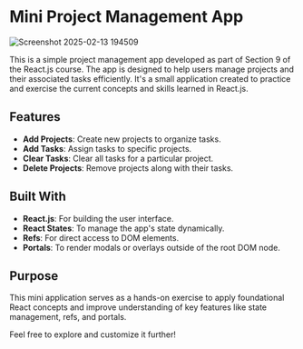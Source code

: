 # Mini Project Management App
 
![Screenshot 2025-02-13 194509](https://github.com/user-attachments/assets/aac19eb5-c354-4b5e-9843-094053370056)

This is a simple project management app developed as part of Section 9 of the React.js course. The app is designed to help users manage projects and their associated tasks efficiently. It's a small application created to practice and exercise the current concepts and skills learned in React.js.

## Features
- **Add Projects**: Create new projects to organize tasks.
- **Add Tasks**: Assign tasks to specific projects.
- **Clear Tasks**: Clear all tasks for a particular project.
- **Delete Projects**: Remove projects along with their tasks.

## Built With
- **React.js**: For building the user interface.
- **React States**: To manage the app's state dynamically.
- **Refs**: For direct access to DOM elements.
- **Portals**: To render modals or overlays outside of the root DOM node.

## Purpose
This mini application serves as a hands-on exercise to apply foundational React concepts and improve understanding of key features like state management, refs, and portals.

Feel free to explore and customize it further!
